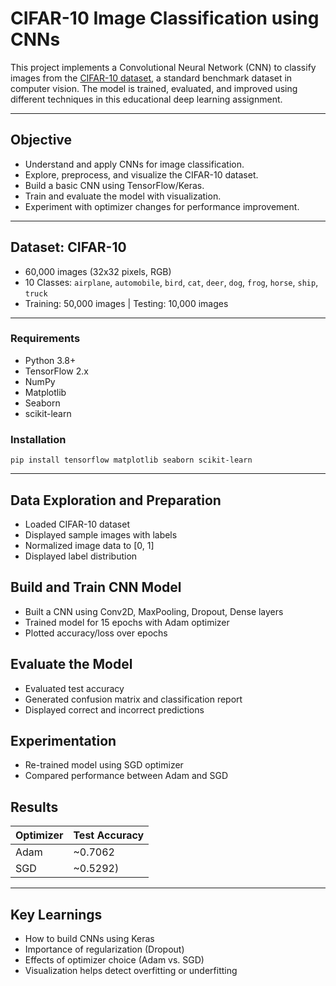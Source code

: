 # CIFAR-10 Image Classification using CNNs

This project implements a Convolutional Neural Network (CNN) to classify images from the [CIFAR-10 dataset](https://www.cs.toronto.edu/~kriz/cifar.html), a standard benchmark dataset in computer vision. The model is trained, evaluated, and improved using different techniques in this educational deep learning assignment.

---

## Objective

- Understand and apply CNNs for image classification.
- Explore, preprocess, and visualize the CIFAR-10 dataset.
- Build a basic CNN using TensorFlow/Keras.
- Train and evaluate the model with visualization.
- Experiment with optimizer changes for performance improvement.

---

## Dataset: CIFAR-10

- 60,000 images (32x32 pixels, RGB)
- 10 Classes: `airplane`, `automobile`, `bird`, `cat`, `deer`, `dog`, `frog`, `horse`, `ship`, `truck`
- Training: 50,000 images | Testing: 10,000 images

---

### Requirements

- Python 3.8+
- TensorFlow 2.x
- NumPy
- Matplotlib
- Seaborn
- scikit-learn

### Installation

`pip install tensorflow matplotlib seaborn scikit-learn`

---

## Data Exploration and Preparation
- Loaded CIFAR-10 dataset
- Displayed sample images with labels
- Normalized image data to [0, 1]
- Displayed label distribution

## Build and Train CNN Model
- Built a CNN using Conv2D, MaxPooling, Dropout, Dense layers
- Trained model for 15 epochs with Adam optimizer
- Plotted accuracy/loss over epochs

## Evaluate the Model
- Evaluated test accuracy
- Generated confusion matrix and classification report
- Displayed correct and incorrect predictions

## Experimentation
- Re-trained model using SGD optimizer
- Compared performance between Adam and SGD

## Results
| Optimizer | Test Accuracy |
| --------- | ------------- |
| Adam      | \~0.7062      |
| SGD       | \~0.5292)     |

---

## Key Learnings
- How to build CNNs using Keras
- Importance of regularization (Dropout)
- Effects of optimizer choice (Adam vs. SGD)
- Visualization helps detect overfitting or underfitting

